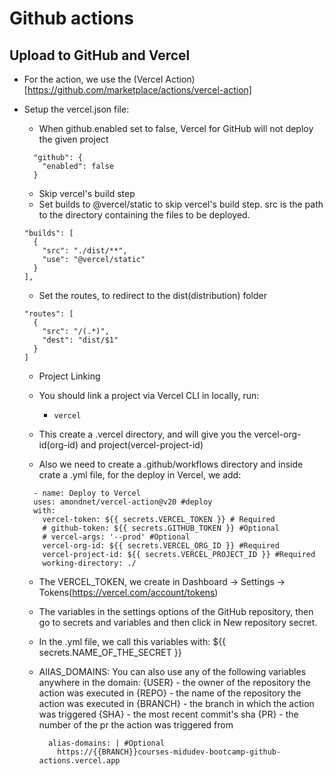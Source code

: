 # Github actions

## Upload to GitHub and Vercel
- For the action, we use the (Vercel Action)[https://github.com/marketplace/actions/vercel-action]
- Setup the vercel.json file:
  - When github.enabled set to false, Vercel for GitHub will not deploy the given project
  ~~~
    "github": {
      "enabled": false
    }
  ~~~

  - Skip vercel's build step
  - Set builds to @vercel/static to skip vercel's build step. src is the path to the directory containing the files to be deployed.
  ~~~
  "builds": [
    {
      "src": "./dist/**",
      "use": "@vercel/static"
    }
  ],
  ~~~
  - Set the routes, to redirect to the dist(distribution) folder
  ~~~
  "routes": [
    {
      "src": "/(.*)",
      "dest": "dist/$1"
    }
  ]
  ~~~

  - Project Linking
  - You should link a project via Vercel CLI in locally, run:
    - `vercel`

  - This create a .vercel directory, and will give you the vercel-org-id(org-id) and project(vercel-project-id)

  - Also we need to create a .github/workflows directory and inside crate a .yml file, for the deploy in Vercel, we add:
  ~~~
    - name: Deploy to Vercel
    uses: amondnet/vercel-action@v20 #deploy
    with:
      vercel-token: ${{ secrets.VERCEL_TOKEN }} # Required
      # github-token: ${{ secrets.GITHUB_TOKEN }} #Optional
      # vercel-args: '--prod' #Optional
      vercel-org-id: ${{ secrets.VERCEL_ORG_ID }} #Required
      vercel-project-id: ${{ secrets.VERCEL_PROJECT_ID }} #Required
      working-directory: ./
  ~~~
  - The VERCEL_TOKEN, we create in Dashboard -> Settings -> Tokens(https://vercel.com/account/tokens)
  - The variables in the settings options of the GitHub repository, then go to secrets and variables and then click in
  New repository secret.
  - In the .yml file, we call this variables with: ${{ secrets.NAME_OF_THE_SECRET }}

  - AlIAS_DOMAINS:
  You can also use any of the following variables anywhere in the domain:
    {USER} - the owner of the repository the action was executed in
    {REPO} - the name of the repository the action was executed in
    {BRANCH} - the branch in which the action was triggered
    {SHA} - the most recent commit's sha
    {PR} - the number of the pr the action was triggered from

    ~~~
      alias-domains: | #Optional
        https://{{BRANCH}}courses-midudev-bootcamp-github-actions.vercel.app
    ~~~